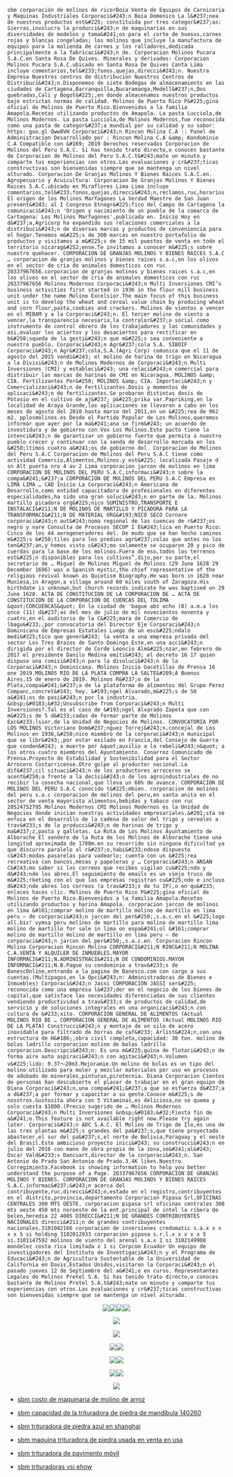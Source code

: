 
```
sbm corporación de molinos de ricorBoia Venta de Equipos de Carniceria y Maquinas Industriales Corporaci&#243;n Boia Domenico La l&#237;nea de nuestros productos est&#225; constituida por tres categor&#237;as: Sierras,involucra la producci&#243;n de maquinarias en sus diversidades de modelos y tama&#241;os para el corte de huesos,carnes rojas y blancas congeladas; los molinos que incluye la manufactura de equipos para la molienda de carnes y los ralladores,dedicada principalmente a la fabricaci&#243;n de. Corporacion Molinos Pucara S.A.C.en Santa Rosa De Quives. Minerales y derivados: Corporacion Molinos Pucara S.A.C.ubicado en Santa Rosa De Quives Canta Lima incluye comentarios,tel&#233;fonos,quejas,direcci&#243;n. Nuestra Empresa Nuestros centros de distribucion Nuestros Centros de Distribuci&#243;n.Disponemos de siete Bodegas de almacenamiento en las ciudades de Cartagena,Barranquilla,Bucaramanga,Medell&#237;n,Dos quebradas,Cali y Bogot&#225;,en donde almacenamos nuestros productos bajo estrictas normas de calidad. Molinos de Puerto Rico P&#225;gina oficial de Molinos de Puerto Rico.Bienvenidos a la familia Amapola.Recetas utilizando productos de Amapola. La pasta Lucciola,de Molinos Modernos. La pasta Lucciola,de Molinos Modernos,fue reconocida como una pasta de categor&#237;a mundial por su calidad y su sabor: https: goo.gl Qww8VH Corporaci&#243;n Rincon Molina C.A :: Panel de Administracion Desarrollado por : Rincon Molina C.A &amp; Kondominio C.A Compatible con &#169; 2019 Derechos reservados Corporacion de Molinos del Peru S.A.C. Si has tenido trato directo,o conoces bastante de Corporacion de Molinos del Peru S.A.C.t&#243;mate un minuto y comparte tus experiencias con otros.Las evaluaciones y cr&#237;ticas constructivas son bienvenidas siempre que se mantenga un nivel alturado. Corporacion De Granjas Molinos Y Bienes Raices S.A.C.en. Agropecuario y Acuicultura: Corporacion De Granjas Molinos Y Bienes Raices S.A.C.ubicado en Miraflores Lima Lima incluye comentarios,tel&#233;fonos,quejas,direcci&#243;n,reclamos,ruc,horarios. El origen de los Molinos Marfagones La Verdad Maestre de San Juan present&#243; al I Congreso Etnogr&#225;fico del Campo de Cartagena la comunicaci&#243;n 'Origen y nacimiento de un pueblo de la comarca de Cartagena: Los Molinos Marfagones',publicada en. Inicio Hoy en d&#237;a,Agricorp ha expandido sus relaciones comerciales a la distribuci&#243;n de diversas marcas y productos de conveniencia para el hogar.Tenemos m&#225;s de 300 marcas en nuestro portafolio de productos y visitamos a m&#225;s de 15 mil puestos de venta en todo el territorio nicarag&#252;ense.Te invitamos a conocer m&#225;s sobre nuestro quehacer. CORPORACION DE GRANJAS MOLINOS Y BIENES RAICES S.A.C … corporacion de granjas molinos y bienes raices s.a.c,en los olivos en el sector de cria de animales domesticos con ruc 20337967656.corporacion de granjas molinos y bienes raices s.a.c,en los olivos en el sector de cria de animales domesticos con ruc 20337967656 Molinos Modernos Corporaci&#243;n Multi Inversiones CMI’s business activities first started in 1936 in the flour mill business unit under the name Molino Excelsior.The main focus of this business unit is to develop the wheat and cereal value chain by producing wheat and corn flour,pasta,cookies and crackers. Molinos de vientos a vencer en el MIBAM y a la Corporaci&#243;n. El tercer molino de viento a vencer,la transparencia necesaria,la contralor&#237;a social como instrumento de control obrero de los trabajadores y las comunidades y asi,evaluar los aciertos y los desaciertos para rectificar en b&#250;squeda de la gesti&#243;n que m&#225;s sea conveniente a nuestro pueblo. Corporaci&#243;n Agr&#237;cola S.A. SIBOIF Corporaci&#243;n Agr&#237;cola,S.A.(Agri Corp) comunica que el 11 de agosto del 2015 vendi&#243; el molino de harina de trigo en Nicaragua a la Divisi&#243;n de Molinos Modernos de Corporaci&#243;n Multi Inversiones (CMI) y estableci&#243; una relaci&#243;n comercial para distribuir las marcas de harinas de CMI en Nicaragua. MOLINOS &amp; CIA. Fertilizantes Per&#250; MOLINOS &amp; CIA. Importaci&#243;n y Comercializaci&#243;n de Fertilizantes.Dosis y momentos de aplicaci&#243;n de fertilizantes.Se probaron distintas dosis de Potasio en el cultivo de aj&#237; p&#225;prika var.Papriking,en la localidad de Araya Grande,las aplicaciones se llevaron a cabo en los meses de agosto del 2010 hasta marzo del 2011,en un &#225;rea de 962 m2. pplosmolinos.es Desde el Partido Popular de Los Molinos,queremos informar que ayer por la ma&#241;ana se firm&#243; un acuerdo de investidura y de gobierno con Vox Los Molinos.Este pacto tiene la intenci&#243;n de garantizar un gobierno fuerte que permita a nuestro pueblo crecer y continuar con la senda de desarrollo marcada en los &#250;ltimos cuatro a&#241;os de gobierno del. Corporacion de Molinos del Peru S.A.C Corporacion de Molinos del Peru S.A.C tiene como actividad Comercio,Alimentos,Molinos.y est&#225; localizada Pasaje d sn Alt puerta nro 4 av 2 Lima corporacion jarcon de molinos en lima CORPORACION DE MOLINOS DEL PERU S.A.C,informaci&#243;n sobre la compa&#241;&#237;a CORPORACION DE MOLINOS DEL PERU S.A.C Empresa en LIMA LIMA … CAD Inicio La Corporaci&#243;n Americana de Desarrollo,como entidad capacitadora de profesionales en diferentes especialidades,ha sido una gran soluci&#243;n en parte de la. Molinos martillo picadora org&#225;nico SUMINISTRO,TRANSPORTE E INSTALACI&#211;N DE MOLINOS DE MARTILLO Y PICADORA PARA LA TRANSFORMACI&#211;N DE MATERIAL ORG&#193;NICO SECO Cornare corporaci&#243;n aut&#243;noma regional de las cuencas de r&#237;os negro y nare Consulta de Procesos SECOP I E&#243;lica en Puerto Rico: Cinco de los 44 aerogeneradores del. De modo que se han hecho caminos m&#225;s &#250;tiles para los predios agr&#237;colas que antes no los ten&#237;an,y hemos visto c&#243;mo solamente se ocuparon 20 y pico de cuerdas para la base de los molinos.Fuera de eso,todos los terrenos est&#225;n disponibles para los cultivos”,dijo,por su parte,el secretario de … Miguel de Molinos Miguel de Molinos (29 June 1628 29 December 1696) was a Spanish mystic,the chief representative of the religious revival known as Quietism Biography.He was born in 1628 near Muniesa,in Aragon,a village around 60 miles south of Zaragoza.His birthdate is unknown,but church records indicate he was baptised on 29 June 1628. ACTA DE CONSTITUCION DE LA CORPORACION DE … ACTA DE CONSTITUCION DE LA CORPORACION DE CUENCAS DEL TOLIMA &quot;CORCUENCAS&quot; En la ciudad de 'bague abs ocho (8) a.m.a los once (11) d&#237;as del mes de julio de mil novecientos noventa y cuatro,en el auditorio de la C&#225;mara de Comercio de lbagu&#233;,por convocatoria del Director Eje Corporaci&#243;n Dominicana de Empresas Estatales Luego de un esc&#225;ndalo medi&#225;tico que gener&#243; la venta a una empresa privada del sector Los Tres Brazos de Santo Domingo Este,en una acci&#243;n dirigida por el director de Corde Leoncio Alm&#225;nzar,en febrero de 2017 el presidente Danilo Medina emiti&#243; el decreto 16 17 quien dispuso una comisi&#243;n para la disoluci&#243;n de la Corporaci&#243;n Dominicana. Molinos Inicio Gacetillas de Prensa 16 ene 2019.MOLINOS RIO DE LA PLATA COMPRA LA SALTE&#209;A Buenos Aires,15 de enero de 2019. Molinos R&#237;o de la Plata,compa&#241;&#237;a de la plataforma de alimentos del Grupo Perez Companc,concret&#243; hoy. &#193;ngel Alvarado,m&#225;s de 50 a&#241;os de pasi&#243;n por la industria. &nbsp;&#0183;&#32;Unsubscribe from Corporaci&#243;n Multi Inversiones?.Tal es el caso de &#193;ngel Alvarado Zapeta que con m&#225;s de 5 d&#233;cadas de formar parte de Molinos Exc&#233;lsior,de la Unidad de Negocios de Molinos. CONVOCATORIA POR LOS MOLINOS Victoriano Dom&#237;nguez Torrej&#243;n,concejal de Los Molinos en 1936,&#250;nico miembro de la corporaci&#243;n municipal que se libr&#243;,por estar exilado en Francia,del Consejo de Guerra que conden&#243; a muerte por &quot;auxilio a la rebeli&#243;n&quot; a los otros cuatro miembros del Ayuntamiento. Conarroz Comunicado de Prensa.Proyecto de Estabilidad y Sostenibilidad para el Sector Arrocero Costarricense.Otro golpe al productor nacional.La dif&#237;cil situaci&#243;n de los productores arroceros se acent&#250;a frente a la decisi&#243;n de los agroindustriales de no recibir la cosecha nacional,que lleva un 60% de avance. CORPORACION DE MOLINOS DEL PERU S.A.C conocido t&#225;mbien. corporacion de molinos del peru s.a.c corporacion de molinos del peru,en santa anita en el sector de venta mayorista alimentos,bebidas y tabaco con ruc 20524752795 Molinos Modernos CMI Molinos Modernos es la Unidad de Negocios donde inician nuestras actividades empresariales.&#201;sta se enfoca en el desarrollo de la cadena de valor del trigo y cereales a trav&#233;s de la producci&#243;n de harinas de trigo y ma&#237;z,pasta y galletas. La Ruta de Los Molinos Ayuntamiento de Alborache El sendero de la Ruta de los Molinos de Alborache tiene una longitud aproximada de 1700m.en su recorrido sin ninguna dificultad ya que discurre paralelo al r&#237;o,habi&#233;ndose dispuesto c&#243;modas pasarelas para vadearlo; cuenta con un &#225;rea recreativa con bancos,mesas y papeleras y … Corporaci&#243;n ANSAN C&#243;mo saber si los correos que recibes vigilan cu&#225;ndo y d&#243;nde los abres.El seguimiento de emails es un viejo truco de m&#225;rketing con el que las empresas registran cu&#225;ndo e incluso d&#243;nde abres los correos (a trav&#233;s de tu IP),o en qu&#233; enlaces haces clic. Molinos de Puerto Rico P&#225;gina oficial de Molinos de Puerto Rico.Bienvenidos a la familia Amapola.Recetas utilizando productos y harina Amapola. corporacion jarcon de molinos en lima &#161;comprar molino de martillo molino de martillo en lima peru — de corporaci&#243;n jarcon del per&#250;,s.a.c.en el &#225;logo all.biz! vymsa peru molinos de martillo para molino de martillo lima molino de martillo for sale in lima on espa&#241;ol &#161;comprar molino de martillo molino de martillo en lima peru — de corporaci&#243;n jarcon del per&#250;,s.a.c.en. Corporacion Rincon Molina Corporacion Rincon Molina CORPORACI&#211;N RINC&#211;N MOLINA C.A.VENTA Y ALQUILER DE INMUEBLES.MAYOR INFORMACI&#211;N.ADMINISTRACI&#211;N DE CONDOMINIOS.MAYOR INFORMACI&#211;N.B.Pague su condominio a trav&#233;s de BanescOnline,entrando a la pagina de Banesco.com con cargo a sus cuentas.(Multipagos,en la Opci&#243;n: Administradoras de Bienes e Inmuebles) Corporaci&#243;n Jassi CORPORACION JASSI ser&#225; reconocida como una empresa l&#237;der en el negocio de los bienes de capital,que satisface las necesidades diferenciadas de sus clientes vendiendo productividad a trav&#233;s de productos de calidad,de servicio y de soluciones integrales en una organizaci&#243;n con cultura de &#233;xito. CORPORACION GENERAL DE ALIMENTOS (Actual MOLINOS RIO DE … CORPORACION GENERAL DE ALIMENTOS (Actual MOLINOS RIO DE LA PLATA) Construcci&#243;n y montaje de un silo de acero inoxidable para filtrado de borras de caf&#233; Arlist&#224;n,con una estructura de H&#186;,obra civil completa,capacidad: 30 ton. molino de bolas ladrillo corporacion molino de bolas ladrillo corporacion.Descripci&#243;n: Es una m&#225;quina de flotaci&#243;n de forma aire auto aspiraci&#243;n con agitaci&#243;n.Volumen v&#225;lido: 0.37～20m3.Mejoramie.Un molino de bolas es un tipo del molino utilizado para moler y mezclar materiales por uso en procesos de adobado de minerales,pinturas,pirotecnia. Diana Corporacion Cientos de personas han descubierto el placer de trabajar en el gran equipo de Diana Corporaci&#243;n,una compa&#241;&#237;a que se esfuerza d&#237;a a d&#237;a por formar y capacitar a su gente.Conoce m&#225;s de nosotros.Gustosita ahora con 5 Vitaminas,es deliciosa,no se quema y solo cuesta $1000.(Precio sugerido de … Molinos Modernos Corporaci&#243;n Multi Inversiones &nbsp;&#0183;&#32;Fiesta fin de a&#241;o.This feature is not available right now.Please try again later. Corporaci&#243;n ADC S.A.C. El Molino de Trigo de Ilo,es una de las tres plantas m&#225;s grandes del pa&#237;s,que tiene proyectado abastecer,el sur del pa&#237;s,el norte de Bolivia,Paraguay y el oeste del Brasil.Este ambicioso proyecto inici&#243; su construcci&#243;n en julio del 2016 con mano de obra propia de la zona,se&#241;al&#243; Oscar Vald&#233;s Dancuart,director de la corporaci&#243;n. San Antonio de Prado San Antonio de Prado.3.4K likes.Nuestro Corregimiento.Facebook is showing information to help you better understand the purpose of a Page. 20337967656 CORPORACION DE GRANJAS MOLINOS Y BIENES. CORPORACION DE GRANJAS MOLINOS Y BIENES RAICES S.A.C.informac&#237;&#243;n acerca del contribuyente,ruc,direcci&#243;n,estado en el registro,contribuyentes en el distrito,provincia,departamento Corporacion Pipasa Srl,OFICINAS CENTRALES 300 MTS OESTE. corporacion pipasa srl oficinas centrales 300 mts oeste 450 mts noroeste de la ent.principal de intel la ribera de belen,heredia 22 4005 DIRECCI&#211;N DE GRANDES CONTRIBUYENTES NACIONALES direcci&#211;n de grandes contribuyentes nacionales.3101042166 corporacion de inversiones credomatic s.a.x x x x x 5 si holding 3102012933 corporacion pipasa s.r.l.x x x x x 5 si.3101147592 molinos de viento del arenal s.a.x 1 si 3102149900 mondelez costa rica limitada x 1 si Corpcom Ecuador Un equipo de investigadores del Instituto de Investigaci&#243;n y el Programa de Educaci&#243;n de Agricultura Sustentable de la Universidad de California en Davis,Estados Unidos,visitaron la Corporaci&#243;n el pasado jueves 12 de Septiembre del a&#241;o en curso. Representantes Legales de Molinos Pretel S.A. Si has tenido trato directo,o conoces bastante de Molinos Pretel S.A.t&#243;mate un minuto y comparte tus experiencias con otros.Las evaluaciones y cr&#237;ticas constructivas son bienvenidas siempre que se mantenga un nivel alturado. 
```

<div align="center">

<a href="https://es-mill.shibang-china.com/github&k=sbm+corporaci%C3%B3n+de+molinos+de+ricor"><img src="https://static.shibang-china.com/es/mill/index.jpg"></a><a href="https://es-mill.shibang-china.com/materials.htmlgithub&k=sbm+corporaci%C3%B3n+de+molinos+de+ricor"><img src="https://static.shibang-china.com/es/mill/materials.jpg"></a><a href="https://es-mill.shibang-china.com/about.htmlgithub&k=sbm+corporaci%C3%B3n+de+molinos+de+ricor"><img src="https://static.shibang-china.com/es/mill/about.jpg"></a><a href="https://es-mill.shibang-china.com/contact.htmlgithub&k=sbm+corporaci%C3%B3n+de+molinos+de+ricor"><img src="https://static.shibang-china.com/es/mill/contact.jpg"></a>

<a href="https://es-mill.shibang-china.com/github&k=sbm+corporaci%C3%B3n+de+molinos+de+ricor"><img src="https://static.shibang-china.com/es/mill/banner.jpg"></a>

<a href="https://swt.shibang-china.com/github&k=sbm+corporaci%C3%B3n+de+molinos+de+ricor"><img src="https://static.shibang-china.com/es/mill/chat.jpg"></a>

<a href="https://es-mill.shibang-china.com/products/vertical-roller-mill.htmlgithub&k=sbm+corporaci%C3%B3n+de+molinos+de+ricor"><img src="https://static.shibang-china.com/es/mill/vertical.jpg"></a><a href="https://es-mill.shibang-china.com/products/raymond-mill.htmlgithub&k=sbm+corporaci%C3%B3n+de+molinos+de+ricor"><img src="https://static.shibang-china.com/es/mill/raymond.jpg"></a>

<a href="https://es-mill.shibang-china.com/products/ultrafine-grinding-mill.htmlgithub&k=sbm+corporaci%C3%B3n+de+molinos+de+ricor"><img src="https://static.shibang-china.com/es/mill/ultrafine.jpg"></a><a href="https://es-mill.shibang-china.com/products/trapezium-grinding-mill.htmlgithub&k=sbm+corporaci%C3%B3n+de+molinos+de+ricor"><img src="https://static.shibang-china.com/es/mill/trapezium.jpg"></a>

<a href="https://es-mill.shibang-china.com/products/ball-mill.htmlgithub&k=sbm+corporaci%C3%B3n+de+molinos+de+ricor"><img src="https://static.shibang-china.com/es/mill/ball.jpg"></a><a href="https://es-mill.shibang-china.com/products/hammer-mill.htmlgithub&k=sbm+corporaci%C3%B3n+de+molinos+de+ricor"><img src="https://static.shibang-china.com/es/mill/hammer.jpg"></a>

<a href="https://swt.shibang-china.com/github&k=sbm+corporaci%C3%B3n+de+molinos+de+ricor"><img src="https://static.shibang-china.com/es/mill/case.jpg"></a>

</div>


* [sbm costo de maquinaria de molino de arroz](sbm%20costo%20de%20maquinaria%20de%20molino%20de%20arroz.md)

* [sbm capacidad de la trituradora de piedra de mandíbula 140260](sbm%20capacidad%20de%20la%20trituradora%20de%20piedra%20de%20mand%C3%ADbula%20140260.md)

* [sbm trituradora de piedra azul en shanghai](sbm%20trituradora%20de%20piedra%20azul%20en%20shanghai.md)

* [sbm maquina trituradora de piedra usada en venta en usa](sbm%20maquina%20trituradora%20de%20piedra%20usada%20en%20venta%20en%20usa.md)

* [sbm trituradora de pavimento móvil](sbm%20trituradora%20de%20pavimento%20m%C3%B3vil.md)

* [sbm trituradoras vsi ehow](sbm%20trituradoras%20vsi%20ehow.md)